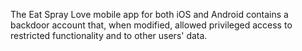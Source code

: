 The Eat Spray Love mobile app for both iOS and Android contains a backdoor account that, when modified, allowed privileged access to restricted functionality and to other users' data.
